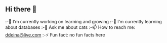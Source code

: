 ## Hi there 👋

:-🔭 I’m currently working on learning and growing
:-🌱 I’m currently learning about databases
:-💬 Ask me about cats
:-📫 How to reach me: ddeina@live.com
:-⚡ Fun fact: no fun facts here

